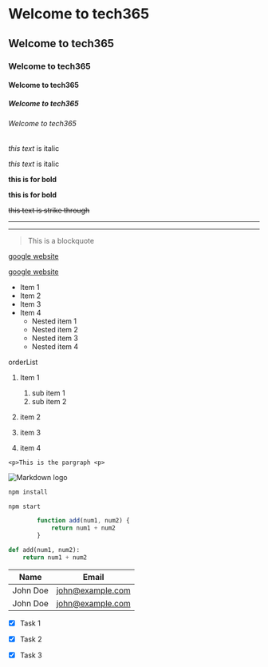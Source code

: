 <!-- heading -->
# Welcome to tech365
## Welcome to tech365
### Welcome to tech365
#### Welcome to tech365
##### Welcome to tech365
###### Welcome to tech365

<!-- italics -->
*this text* is italic

_this text_ is italic


<!-- this is for bolding  -->
__this is for bold__

**this is for bold**


<!-- strick through -->

~~this text is strike through~~


<!-- horizontal rule -->

---

---

<!-- blockquote -->

> This is a blockquote


<!-- links -->
[google website](http://www.google.com )

[google website](http://www.google.com "Title.google.com")


<!-- unorderList -->

* Item 1
* Item 2
* Item 3
* Item 4
    * Nested item 1
    * Nested item 2
    * Nested item 3
    * Nested item 4


orderList
1. Item 1
    1. sub item 1
    1. sub item 2

1. item 2
1. item 3
1. item 4


<!-- inline code block -->

`<p>This is the pargraph <p>`


<!-- images -->
![Markdown logo](https://sterfield.co.jp/wp-content/uploads/2014/11/logo.png)




<!--  githud markdown -->

```bash
npm install

npm start

```

```javascript
        function add(num1, num2) {
            return num1 + num2
        }

```

```python
def add(num1, num2):
    return num1 + num2
```


<!-- table -->

| Name | Email |
|-------- |------|
|John Doe |john@example.com|
|John Doe |john@example.com|


<!-- task list -->

* [x] Task 1
* [x] Task 2
* [x] Task 3









